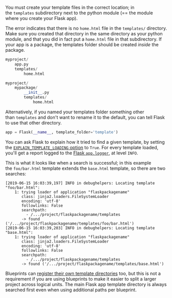 

You must create your template files in the correct location; in the `templates` subdirectory next to the python module (== the module where you create your Flask app).

The error indicates that there is no `home.html` file in the `templates/` directory. Make sure you created that directory in the same directory as your python module, and that you did in fact put a `home.html` file in that subdirectory. If your app is a package, the templates folder should be created _inside_ the package.

```python
myproject/
    app.py
    templates/
        home.html
```

```python
myproject/
    mypackage/
        __init__.py
        templates/
            home.html
```

Alternatively, if you named your templates folder something other than `templates` and don't want to rename it to the default, you can tell Flask to use that other directory.

```python
app = Flask(__name__, template_folder='template')
```

You can ask Flask to explain how it tried to find a given template, by setting the [`EXPLAIN_TEMPLATE_LOADING` option](https://flask.palletsprojects.com/config/#EXPLAIN_TEMPLATE_LOADING) to `True`. For every template loaded, you'll get a report logged to the [Flask `app.logger`](https://flask.palletsprojects.com/quickstart/#logging), at level `INFO`.

This is what it looks like when a search is successful; in this example the `foo/bar.html` template extends the `base.html` template, so there are two searches:

```
[2019-06-15 16:03:39,197] INFO in debughelpers: Locating template "foo/bar.html":
    1: trying loader of application "flaskpackagename"
       class: jinja2.loaders.FileSystemLoader
       encoding: 'utf-8'
       followlinks: False
       searchpath:
         - /.../project/flaskpackagename/templates
       -> found ('/.../project/flaskpackagename/templates/foo/bar.html')
[2019-06-15 16:03:39,203] INFO in debughelpers: Locating template "base.html":
    1: trying loader of application "flaskpackagename"
       class: jinja2.loaders.FileSystemLoader
       encoding: 'utf-8'
       followlinks: False
       searchpath:
         - /.../project/flaskpackagename/templates
       -> found ('/.../project/flaskpackagename/templates/base.html')
```

Blueprints can [register their own template directories](https://flask.palletsprojects.com/blueprints/#templates) too, but this is not a requirement if you are using blueprints to make it easier to split a larger project across logical units. The main Flask app template directory is always searched first even when using additional paths per blueprint.